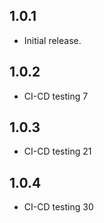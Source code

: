## 1.0.1
* Initial release.
## 1.0.2
* CI-CD testing 7
## 1.0.3
* CI-CD testing 21
## 1.0.4
* CI-CD testing 30


